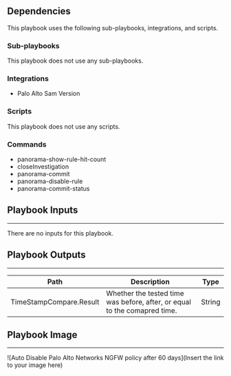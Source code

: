 

## Dependencies
This playbook uses the following sub-playbooks, integrations, and scripts.

### Sub-playbooks
This playbook does not use any sub-playbooks.

### Integrations
* Palo Alto Sam Version

### Scripts
This playbook does not use any scripts.

### Commands
* panorama-show-rule-hit-count
* closeInvestigation
* panorama-commit
* panorama-disable-rule
* panorama-commit-status

## Playbook Inputs
---
There are no inputs for this playbook.

## Playbook Outputs
---

| **Path** | **Description** | **Type** |
| --- | --- | --- |
| TimeStampCompare.Result | Whether the tested time was before, after, or equal to the comapred time. | String |

## Playbook Image
---
![Auto Disable Palo Alto Networks NGFW policy after 60 days](Insert the link to your image here)